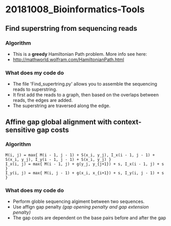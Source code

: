 # 20181008_Bioinformatics-Tools
## Find superstring from sequencing reads
### Algorithm
- This is a **greedy** Hamiltonian Path problem. More info see here:
- http://mathworld.wolfram.com/HamiltonianPath.html
### What does my code do
- The file 'Find_supertring.py' allows you to assemble the sequencing reads to superstring.
- It first add the reads to a graph, then based on the overlaps between reads, the edges are added.
- The superstring are traversed along the edge.
## Affine gap global alignment with context-sensitive gap costs
### Algorithm
```
M(i, j) = max{ M(i - 1, j - 1) + S(x_i, y_j), I_x(i - 1, j - 1) + S(x_i, y_j), I_y(i - 1, j - 1) + S(x_i, y_j) }
I_x(i, j) = max{ M(i - 1, j) + g(y_j, y_{j+1}) + s, I_x(i - 1, j) + s }
I_y(i, j) = max{ M(i, j - 1) + g(x_i, x_{i+1}) + s, I_y(i, j - 1) + s }
```
### What does my code do
- Perform globle sequencing algiment between two sequences.
- Use affign gap penalty *(gap opening penalty and gap extension penalty)* 
- The gap costs are dependent on the base pairs before and after the gap
